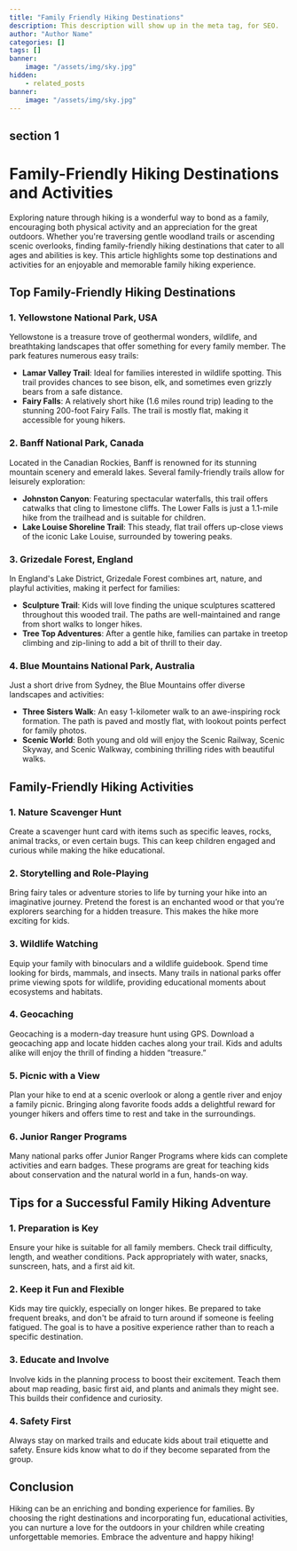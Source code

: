 ```yaml
---
title: "Family Friendly Hiking Destinations"
description: This description will show up in the meta tag, for SEO.
author: "Author Name"
categories: []
tags: []
banner:
    image: "/assets/img/sky.jpg"
hidden:
    - related_posts
banner:
    image: "/assets/img/sky.jpg"
---
```



## section 1

# Family-Friendly Hiking Destinations and Activities

Exploring nature through hiking is a wonderful way to bond as a family, encouraging both physical activity and an appreciation for the great outdoors. Whether you're traversing gentle woodland trails or ascending scenic overlooks, finding family-friendly hiking destinations that cater to all ages and abilities is key. This article highlights some top destinations and activities for an enjoyable and memorable family hiking experience.

## Top Family-Friendly Hiking Destinations

### 1. **Yellowstone National Park, USA**

Yellowstone is a treasure trove of geothermal wonders, wildlife, and breathtaking landscapes that offer something for every family member. The park features numerous easy trails:

*   **Lamar Valley Trail**: Ideal for families interested in wildlife spotting. This trail provides chances to see bison, elk, and sometimes even grizzly bears from a safe distance.
*   **Fairy Falls**: A relatively short hike (1.6 miles round trip) leading to the stunning 200-foot Fairy Falls. The trail is mostly flat, making it accessible for young hikers.

### 2. **Banff National Park, Canada**

Located in the Canadian Rockies, Banff is renowned for its stunning mountain scenery and emerald lakes. Several family-friendly trails allow for leisurely exploration:

*   **Johnston Canyon**: Featuring spectacular waterfalls, this trail offers catwalks that cling to limestone cliffs. The Lower Falls is just a 1.1-mile hike from the trailhead and is suitable for children.
*   **Lake Louise Shoreline Trail**: This steady, flat trail offers up-close views of the iconic Lake Louise, surrounded by towering peaks.

### 3. **Grizedale Forest, England**

In England's Lake District, Grizedale Forest combines art, nature, and playful activities, making it perfect for families:

*   **Sculpture Trail**: Kids will love finding the unique sculptures scattered throughout this wooded trail. The paths are well-maintained and range from short walks to longer hikes.
*   **Tree Top Adventures**: After a gentle hike, families can partake in treetop climbing and zip-lining to add a bit of thrill to their day.

### 4. **Blue Mountains National Park, Australia**

Just a short drive from Sydney, the Blue Mountains offer diverse landscapes and activities:

*   **Three Sisters Walk**: An easy 1-kilometer walk to an awe-inspiring rock formation. The path is paved and mostly flat, with lookout points perfect for family photos.
*   **Scenic World**: Both young and old will enjoy the Scenic Railway, Scenic Skyway, and Scenic Walkway, combining thrilling rides with beautiful walks.

## Family-Friendly Hiking Activities

### 1. **Nature Scavenger Hunt**

Create a scavenger hunt card with items such as specific leaves, rocks, animal tracks, or even certain bugs. This can keep children engaged and curious while making the hike educational.

### 2. **Storytelling and Role-Playing**

Bring fairy tales or adventure stories to life by turning your hike into an imaginative journey. Pretend the forest is an enchanted wood or that you’re explorers searching for a hidden treasure. This makes the hike more exciting for kids.

### 3. **Wildlife Watching**

Equip your family with binoculars and a wildlife guidebook. Spend time looking for birds, mammals, and insects. Many trails in national parks offer prime viewing spots for wildlife, providing educational moments about ecosystems and habitats.

### 4. **Geocaching**

Geocaching is a modern-day treasure hunt using GPS. Download a geocaching app and locate hidden caches along your trail. Kids and adults alike will enjoy the thrill of finding a hidden “treasure.”

### 5. **Picnic with a View**

Plan your hike to end at a scenic overlook or along a gentle river and enjoy a family picnic. Bringing along favorite foods adds a delightful reward for younger hikers and offers time to rest and take in the surroundings.

### 6. **Junior Ranger Programs**

Many national parks offer Junior Ranger Programs where kids can complete activities and earn badges. These programs are great for teaching kids about conservation and the natural world in a fun, hands-on way.

## Tips for a Successful Family Hiking Adventure

### 1. **Preparation is Key**

Ensure your hike is suitable for all family members. Check trail difficulty, length, and weather conditions. Pack appropriately with water, snacks, sunscreen, hats, and a first aid kit.

### 2. **Keep it Fun and Flexible**

Kids may tire quickly, especially on longer hikes. Be prepared to take frequent breaks, and don't be afraid to turn around if someone is feeling fatigued. The goal is to have a positive experience rather than to reach a specific destination.

### 3. **Educate and Involve**

Involve kids in the planning process to boost their excitement. Teach them about map reading, basic first aid, and plants and animals they might see. This builds their confidence and curiosity.

### 4. **Safety First**

Always stay on marked trails and educate kids about trail etiquette and safety. Ensure kids know what to do if they become separated from the group.

## Conclusion

Hiking can be an enriching and bonding experience for families. By choosing the right destinations and incorporating fun, educational activities, you can nurture a love for the outdoors in your children while creating unforgettable memories. Embrace the adventure and happy hiking!
